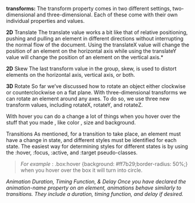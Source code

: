 **transforms:** The transform property comes in two different settings, two-dimensional and three-dimensional.
Each of these come with their own individual properties and values.

**2D** Translate The translate value works a bit like that of relative positioning, pushing and pulling an element in different directions
without interrupting the normal flow of the document. Using the translateX value will change the position of an element on
the horizontal axis while using the translateY value will change the position of an element on the vertical axis.*

**2D** Skew The last transform value in the group, skew, is used to distort elements on the horizontal axis, vertical axis, or both.

**3D** Rotate So far we’ve discussed how to rotate an object either clockwise or counterclockwise on a flat plane. With three-dimensional
transforms we can rotate an element around any axes. To do so, we use three new transform values, including rotateX, rotateY,
and rotateZ.

With hover you can do a change a lot of things when you hover over the stuff that you made , like color , size and background.

Transitions As mentioned, for a transition to take place, an element must have a change in state, and different styles must be identified
for each state. The easiest way for determining styles for different states is by using the :hover, :focus, :active,
and :target pseudo-classes.

> *For example* : .box:hover {background: #ff7b29;border-radius: 50%;} when you hover over the box it will turn into circle.

*Animation Duration, Timing Function, & Delay Once you have declared the animation-name property on an element, animations behave similarly to transitions. They include a
duration, timing function, and delay if desired.*